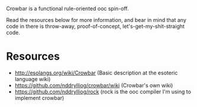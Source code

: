 Crowbar is a functional rule-oriented ooc spin-off.

Read the resources below for more information, and bear in mind that any code in there is throw-away, proof-of-concept, let's-get-my-shit-straight code.

Resources
=========

  - http://esolangs.org/wiki/Crowbar (Basic description at the esoteric language wiki)
  - https://github.com/nddrylliog/crowbar/wiki (Crowbar's own wiki)
  - https://github.com/nddrylliog/rock (rock is the ooc compiler I'm using to implement crowbar)
